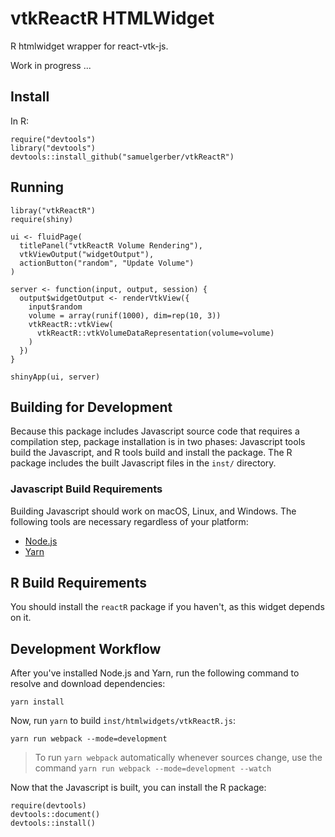 # vtkReactR HTMLWidget

R htmlwidget wrapper for react-vtk-js.

Work in progress ...

## Install

In R:

```
require("devtools")
library("devtools")
devtools::install_github("samuelgerber/vtkReactR")
```


## Running

```
libray("vtkReactR")
require(shiny)

ui <- fluidPage(
  titlePanel("vtkReactR Volume Rendering"),
  vtkViewOutput("widgetOutput"),
  actionButton("random", "Update Volume")
)

server <- function(input, output, session) {
  output$widgetOutput <- renderVtkView({
    input$random
    volume = array(runif(1000), dim=rep(10, 3))
    vtkReactR::vtkView(
      vtkReactR::vtkVolumeDataRepresentation(volume=volume)
    )
  })
}

shinyApp(ui, server)

```



## Building for Development

Because this package includes Javascript source code that requires a compilation step,
package installation is in two phases: Javascript tools build the Javascript, and R tools
build and install the package. The R package includes the built Javascript files in the `inst/` directory.

### Javascript Build Requirements

Building Javascript should work on macOS, Linux, and Windows. The following tools are necessary regardless of your platform:

- [Node.js](https://nodejs.org/en/)
- [Yarn](https://yarnpkg.com/en/)

## R Build Requirements

You should install the `reactR` package if you haven't, as this widget depends on it.


## Development Workflow

After you've installed Node.js and Yarn, run the following command to resolve and download dependencies:

```
yarn install
```

Now, run `yarn` to build `inst/htmlwidgets/vtkReactR.js`:

```
yarn run webpack --mode=development
```

> To run `yarn webpack` automatically whenever sources change, use the command `yarn run webpack --mode=development --watch`

Now that the Javascript is built, you can install the R package:

```
require(devtools)
devtools::document()
devtools::install()
```


